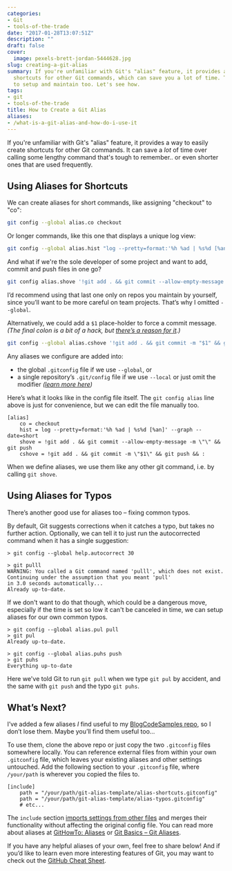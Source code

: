 ```yaml
---
categories:
- Git
- tools-of-the-trade
date: "2017-01-28T13:07:51Z"
description: ""
draft: false
cover:
  image: pexels-brett-jordan-5444628.jpg
slug: creating-a-git-alias
summary: If you're unfamiliar with Git's "alias" feature, it provides a way to create
  shortcuts for other Git commands, which can save you a lot of time. They’re easy
  to setup and maintain too. Let's see how.
tags:
- git
- tools-of-the-trade
title: How to Create a Git Alias
aliases:
- /what-is-a-git-alias-and-how-do-i-use-it
---
```

If you're unfamiliar with Git's "alias" feature, it provides a way to easily create shortcuts for other Git commands. It can save a _lot_ of time over calling some lengthy command that's tough to remember.. or even shorter ones that are used frequently.

## Using Aliases for Shortcuts

We can create aliases for short commands, like assigning "checkout" to "co":

```bash
git config --global alias.co checkout
```

Or longer commands, like this one that displays a unique log view:

```bash
git config --global alias.hist "log --pretty=format:'%h %ad | %s%d [%an]' --graph --date=short"
```

And what if we're the sole developer of some project and want to add, commit and push files in one go?

```bash
git config alias.shove '!git add . && git commit --allow-empty-message -m "" && git push'
```

I’d recommend using that last one only on repos you maintain by yourself, since you’ll want to be more careful on team projects. That’s why I omitted `--global`.

Alternatively, we could add a `$1` place-holder to force a commit message. _(The final colon is a bit of a hack, but_ [_there’s a reason for it_](http://stackoverflow.com/a/25915221/301857)_.)_

```bash
git config --global alias.cshove '!git add . && git commit -m "$1" && git push && :'
```

Any aliases we configure are added into:

- the global `.gitconfig` file if we use `--global`, or
- a single repository’s `.git/config` file if we use `--local` or just omit the modifier _(_[_learn more here_](http://stackoverflow.com/a/2115116/301857)_)_

Here’s what it looks like in the config file itself. The `git config alias` line above is just for convenience, but we can edit the file manually too.

```none
[alias]
    co = checkout
    hist = log --pretty=format:'%h %ad | %s%d [%an]' --graph --date=short
    shove = !git add . && git commit --allow-empty-message -m \"\" && git push
    cshove = !git add . && git commit -m \"$1\" && git push && :
```

When we define aliases, we use them like any other git command, i.e. by calling `git shove`.

## Using Aliases for Typos

There’s another good use for aliases too – fixing common typos.

By default, Git suggests corrections when it catches a typo, but takes no further action. Optionally, we can tell it to just run the autocorrected command when it has a single suggestion:

```none
> git config --global help.autocorrect 30
 
> git pulll
WARNING: You called a Git command named 'pulll', which does not exist.
Continuing under the assumption that you meant 'pull'
in 3.0 seconds automatically...
Already up-to-date.
```

If we don't want to do that though, which could be a dangerous move, especially if the time is set so low it can't be canceled in time, we can setup aliases for our own common typos.

```none
> git config --global alias.pul pull
> git pul
Already up-to-date.
 
> git config --global alias.puhs push
> git puhs
Everything up-to-date
```

Here we've told Git to run `git pull` when we type `git pul` by accident, and the same with `git push` and the typo `git puhs`.

## What’s Next?

I’ve added a few aliases _I_ find useful to my [BlogCodeSamples repo](https://github.com/grantwinney/BlogCodeSamples/tree/master/DevTools/GitAliasTemplate), so I don’t lose them. Maybe you’ll find them useful too...

To use them, clone the above repo or just copy the two `.gitconfig` files somewhere locally. You can reference external files from within your own `.gitconfig` file, which leaves your existing aliases and other settings untouched. Add the following section to your `.gitconfig` file, where `/your/path` is wherever you copied the files to.

```none
[include]
    path = "/your/path/git-alias-template/alias-shortcuts.gitconfig"
    path = "/your/path/git-alias-template/alias-typos.gitconfig"
    # etc...
```

The `include` section [imports settings from other files](https://git-scm.com/docs/git-config#_includes) and merges their functionality without affecting the original config file. You can read more about aliases at [GitHowTo: Aliases](https://githowto.com/aliases) or [Git Basics – Git Aliases](https://git-scm.com/book/en/v2/Git-Basics-Git-Aliases).

If you have any helpful aliases of your own, feel free to share below! And if you’d like to learn even more interesting features of Git, you may want to check out the [GitHub Cheat Sheet](https://github.com/tiimgreen/github-cheat-sheet).